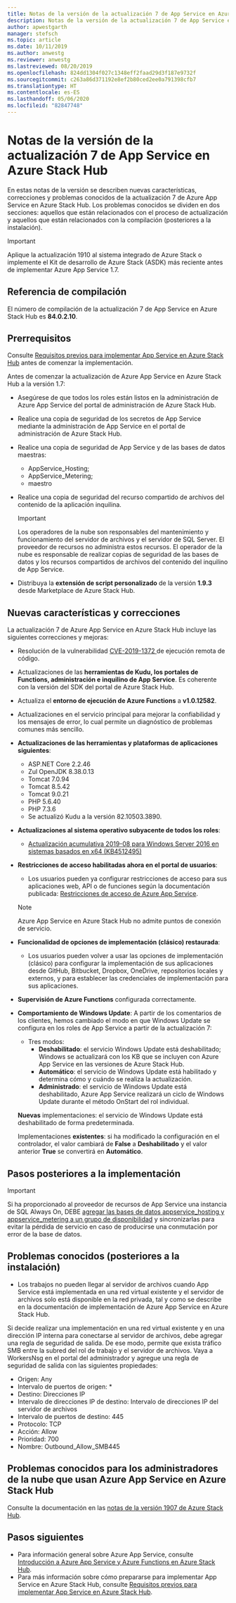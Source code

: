 ```yaml
---
title: Notas de la versión de la actualización 7 de App Service en Azure Stack Hub
description: Notas de la versión de la actualización 7 de App Service en Azure Stack Hub, incluidas las nuevas características, correcciones y problemas conocidos.
author: apwestgarth
manager: stefsch
ms.topic: article
ms.date: 10/11/2019
ms.author: anwestg
ms.reviewer: anwestg
ms.lastreviewed: 08/20/2019
ms.openlocfilehash: 824dd1304f027c1348eff2faad29d3f187e9732f
ms.sourcegitcommit: c263a86d371192e8ef2b80ced2ee0a791398cfb7
ms.translationtype: HT
ms.contentlocale: es-ES
ms.lasthandoff: 05/06/2020
ms.locfileid: "82847748"
---
```

# <a name="app-service-on-azure-stack-hub-update-7-release-notes"></a>Notas de la versión de la actualización 7 de App Service en Azure Stack Hub

En estas notas de la versión se describen nuevas características, correcciones y problemas conocidos de la actualización 7 de Azure App Service en Azure Stack Hub. Los problemas conocidos se dividen en dos secciones: aquellos que están relacionados con el proceso de actualización y aquellos que están relacionados con la compilación (posteriores a la instalación).

> [!IMPORTANT]
> Aplique la actualización 1910 al sistema integrado de Azure Stack o implemente el Kit de desarrollo de Azure Stack (ASDK) más reciente antes de implementar Azure App Service 1.7.

## <a name="build-reference"></a>Referencia de compilación

El número de compilación de la actualización 7 de App Service en Azure Stack Hub es **84.0.2.10**.

## <a name="prerequisites"></a>Prerrequisitos

Consulte [Requisitos previos para implementar App Service en Azure Stack Hub](azure-stack-app-service-before-you-get-started.md) antes de comenzar la implementación.

Antes de comenzar la actualización de Azure App Service en Azure Stack Hub a la versión 1.7:

- Asegúrese de que todos los roles están listos en la administración de Azure App Service del portal de administración de Azure Stack Hub.

- Realice una copia de seguridad de los secretos de App Service mediante la administración de App Service en el portal de administración de Azure Stack Hub.

- Realice una copia de seguridad de App Service y de las bases de datos maestras:
  - AppService_Hosting;
  - AppService_Metering;
  - maestro

- Realice una copia de seguridad del recurso compartido de archivos del contenido de la aplicación inquilina.

  > [!Important]
  > Los operadores de la nube son responsables del mantenimiento y funcionamiento del servidor de archivos y el servidor de SQL Server.  El proveedor de recursos no administra estos recursos.  El operador de la nube es responsable de realizar copias de seguridad de las bases de datos y los recursos compartidos de archivos del contenido del inquilino de App Service.

- Distribuya la **extensión de script personalizado** de la versión **1.9.3** desde Marketplace de Azure Stack Hub.

## <a name="new-features-and-fixes"></a>Nuevas características y correcciones

La actualización 7 de Azure App Service en Azure Stack Hub incluye las siguientes correcciones y mejoras:

- Resolución de la vulnerabilidad [CVE-2019-1372 ](https://portal.msrc.microsoft.com/en-US/security-guidance/advisory/CVE-2019-1372) de ejecución remota de código.

- Actualizaciones de las **herramientas de Kudu, los portales de Functions, administración e inquilino de App Service**. Es coherente con la versión del SDK del portal de Azure Stack Hub.

- Actualiza el **entorno de ejecución de Azure Functions** a **v1.0.12582**.

- Actualizaciones en el servicio principal para mejorar la confiabilidad y los mensajes de error, lo cual permite un diagnóstico de problemas comunes más sencillo.

- **Actualizaciones de las herramientas y plataformas de aplicaciones siguientes**:

  - ASP.NET Core 2.2.46
  - Zul OpenJDK 8.38.0.13
  - Tomcat 7.0.94
  - Tomcat 8.5.42
  - Tomcat 9.0.21
  - PHP 5.6.40
  - PHP 7.3.6
  - Se actualizó Kudu a la versión 82.10503.3890.

- **Actualizaciones al sistema operativo subyacente de todos los roles**:
  - [Actualización acumulativa 2019-08 para Windows Server 2016 en sistemas basados en x64 (KB4512495)](https://support.microsoft.com/help/4512495)

- **Restricciones de acceso habilitadas ahora en el portal de usuarios**:
  - Los usuarios pueden ya configurar restricciones de acceso para sus aplicaciones web, API o de funciones según la documentación publicada: [Restricciones de acceso de Azure App Service](https://docs.microsoft.com/azure/app-service/app-service-ip-restrictions).
  
  > [!NOTE]
  > Azure App Service en Azure Stack Hub no admite puntos de conexión de servicio.

- **Funcionalidad de opciones de implementación (clásico) restaurada**:
  - Los usuarios pueden volver a usar las opciones de implementación (clásico) para configurar la implementación de sus aplicaciones desde GitHub, Bitbucket, Dropbox, OneDrive, repositorios locales y externos, y para establecer las credenciales de implementación para sus aplicaciones.

- **Supervisión de Azure Functions** configurada correctamente.

- **Comportamiento de Windows Update**: A partir de los comentarios de los clientes, hemos cambiado el modo en que Windows Update se configura en los roles de App Service a partir de la actualización 7:
  - Tres modos:
    - **Deshabilitado**: el servicio Windows Update está deshabilitado; Windows se actualizará con los KB que se incluyen con Azure App Service en las versiones de Azure Stack Hub.
    - **Automático**: el servicio de Windows Update está habilitado y determina cómo y cuándo se realiza la actualización.
    - **Administrado**: el servicio de Windows Update está deshabilitado, Azure App Service realizará un ciclo de Windows Update durante el método OnStart del rol individual.

  **Nuevas** implementaciones: el servicio de Windows Update está deshabilitado de forma predeterminada.

  Implementaciones **existentes**: si ha modificado la configuración en el controlador, el valor cambiará de **False** a **Deshabilitado** y el valor anterior **True** se convertirá en **Automático**.

## <a name="post-deployment-steps"></a>Pasos posteriores a la implementación

> [!IMPORTANT]
> Si ha proporcionado al proveedor de recursos de App Service una instancia de SQL Always On, DEBE [agregar las bases de datos appservice_hosting y appservice_metering a un grupo de disponibilidad](https://docs.microsoft.com/sql/database-engine/availability-groups/windows/availability-group-add-a-database) y sincronizarlas para evitar la pérdida de servicio en caso de producirse una conmutación por error de la base de datos.

## <a name="known-issues-post-installation"></a>Problemas conocidos (posteriores a la instalación)

- Los trabajos no pueden llegar al servidor de archivos cuando App Service está implementada en una red virtual existente y el servidor de archivos solo está disponible en la red privada, tal y como se describe en la documentación de implementación de Azure App Service en Azure Stack Hub.

Si decide realizar una implementación en una red virtual existente y en una dirección IP interna para conectarse al servidor de archivos, debe agregar una regla de seguridad de salida. De ese modo, permite que exista tráfico SMB entre la subred del rol de trabajo y el servidor de archivos. Vaya a WorkersNsg en el portal del administrador y agregue una regla de seguridad de salida con las siguientes propiedades:

* Origen: Any
* Intervalo de puertos de origen: *
* Destino: Direcciones IP
* Intervalo de direcciones IP de destino: Intervalo de direcciones IP del servidor de archivos
* Intervalo de puertos de destino: 445
* Protocolo: TCP
* Acción: Allow
* Prioridad: 700
* Nombre: Outbound_Allow_SMB445

## <a name="known-issues-for-cloud-admins-operating-azure-app-service-on-azure-stack-hub"></a>Problemas conocidos para los administradores de la nube que usan Azure App Service en Azure Stack Hub

Consulte la documentación en las [notas de la versión 1907 de Azure Stack Hub](azure-stack-release-notes-1907.md).

## <a name="next-steps"></a>Pasos siguientes

- Para información general sobre Azure App Service, consulte [Introducción a Azure App Service y Azure Functions en Azure Stack Hub](azure-stack-app-service-overview.md).
- Para más información sobre cómo prepararse para implementar App Service en Azure Stack Hub, consulte [Requisitos previos para implementar App Service en Azure Stack Hub](azure-stack-app-service-before-you-get-started.md).
